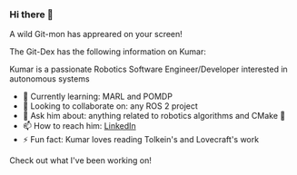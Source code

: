 ### Hi there 👋

A wild Git-mon has appreared on your screen!

The Git-Dex has the following information on Kumar:

Kumar is a passionate Robotics Software Engineer/Developer interested in autonomous systems
- 🌱 Currently learning: MARL and POMDP
- 👯 Looking to collaborate on: any ROS 2 project
- 💬 Ask him about: anything related to robotics algorithms and CMake 🤖
- 📫 How to reach him: [LinkedIn](https://www.linkedin.com/in/kumar-ramesh/)
- ⚡ Fun fact: Kumar loves reading Tolkein's and Lovecraft's work

Check out what I've been working on!
